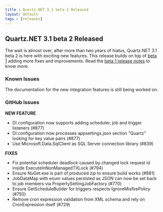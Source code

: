 ```yaml
---
title : Quartz.NET 3.1 beta 2 Released
layout: default
tags : [releases]
---
```


## Quartz.NET 3.1 beta 2 Released

The wait is almost over, after more than two years of hiatus, Quartz.NET 3.1 beta 2 is here with exciting new features.
This release builds on top of [beta 1](/2020/07/08/quartznet-3-1-beta-1-released/) adding more fixes and improvements. Read the [beta 1 release notes](/2020/07/08/quartznet-3-1-beta-1-released/) to know more.

### Known Issues

The documentation for the new integration features is still being worked on.

### GitHub Issues

__NEW FEATURE__

* DI configuration now supports adding scheduler, job and trigger listeners (#877)
* DI configuration now processes appsettings.json section "Quartz" looking for key value pairs (#877)
* Use Microsoft.Data.SqlClient as SQL Server connection library (#839)

__FIXES__

* Fix potential scheduler deadlock caused by changed lock request id inside ExecuteInNonManagedTXLock (#794)
* Ensure NuGet.exe is part of produced zip to ensure build works (#881)
* JobDataMap with enum values persisted as JSON can now be set back to job members via PropertySettingJobFactory (#770)
* Ensure GetScheduleBuilder for triggers respects IgnoreMisfirePolicy (#750)  
* Remove cron expression validation from XML schema and rely on CronExpression itself (#729)  

<Download />
